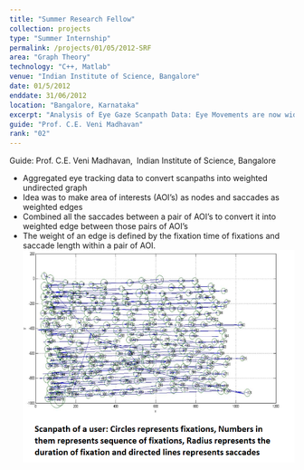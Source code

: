 ```yaml
---
title: "Summer Research Fellow"
collection: projects
type: "Summer Internship"
permalink: /projects/01/05/2012-SRF
area: "Graph Theory"
technology: "C++, Matlab"
venue: "Indian Institute of Science, Bangalore"
date: 01/5/2012
enddate: 31/06/2012
location: "Bangalore, Karnataka"
excerpt: "Analysis of Eye Gaze Scanpath Data: Eye Movements are now widely used to investigate cognitive processes during reading. In this study, we tried to analyze the scan path data of different users. "
guide: "Prof. C.E. Veni Madhavan"
rank: "02"
---
```


Guide: Prof. C.E. Veni Madhavan,&ensp;Indian Institute of Science, Bangalore

* Aggregated eye tracking data to convert scanpaths into weighted undirected graph
* Idea was to make area of interests (AOI’s) as nodes and saccades as weighted edges
* Combined all the saccades between a pair of AOI’s to convert it into weighted edge between those pairs of AOI’s
* The weight of an edge is defined by the fixation time of fixations and saccade length within a pair of AOI.
 ![scanpath](../images/scanpath.PNG)
